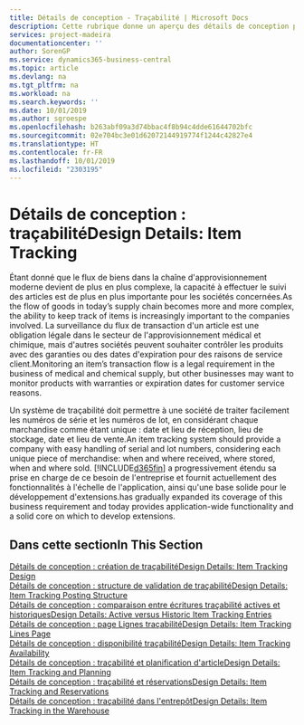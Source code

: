 ```yaml
---
title: Détails de conception - Traçabilité | Microsoft Docs
description: Cette rubrique donne un aperçu des détails de conception pour la traçabilité.
services: project-madeira
documentationcenter: ''
author: SorenGP
ms.service: dynamics365-business-central
ms.topic: article
ms.devlang: na
ms.tgt_pltfrm: na
ms.workload: na
ms.search.keywords: ''
ms.date: 10/01/2019
ms.author: sgroespe
ms.openlocfilehash: b263abf09a3d74bbac4f8b94c4dde61644702bfc
ms.sourcegitcommit: 02e704bc3e01d62072144919774f1244c42827e4
ms.translationtype: HT
ms.contentlocale: fr-FR
ms.lasthandoff: 10/01/2019
ms.locfileid: "2303195"
---
```

# <a name="design-details-item-tracking"></a><span data-ttu-id="7bd80-103">Détails de conception : traçabilité</span><span class="sxs-lookup"><span data-stu-id="7bd80-103">Design Details: Item Tracking</span></span>
<span data-ttu-id="7bd80-104">Étant donné que le flux de biens dans la chaîne d'approvisionnement moderne devient de plus en plus complexe, la capacité à effectuer le suivi des articles est de plus en plus importante pour les sociétés concernées.</span><span class="sxs-lookup"><span data-stu-id="7bd80-104">As the flow of goods in today’s supply chain becomes more and more complex, the ability to keep track of items is increasingly important to the companies involved.</span></span> <span data-ttu-id="7bd80-105">La surveillance du flux de transaction d'un article est une obligation légale dans le secteur de l'approvisionnement médical et chimique, mais d'autres sociétés peuvent souhaiter contrôler les produits avec des garanties ou des dates d'expiration pour des raisons de service client.</span><span class="sxs-lookup"><span data-stu-id="7bd80-105">Monitoring an item’s transaction flow is a legal requirement in the business of medical and chemical supply, but other businesses may want to monitor products with warranties or expiration dates for customer service reasons.</span></span>  

<span data-ttu-id="7bd80-106">Un système de traçabilité doit permettre à une société de traiter facilement les numéros de série et les numéros de lot, en considérant chaque marchandise comme étant unique : date et lieu de réception, lieu de stockage, date et lieu de vente.</span><span class="sxs-lookup"><span data-stu-id="7bd80-106">An item tracking system should provide a company with easy handling of serial and lot numbers, considering each unique piece of merchandise: when and where received, where stored, when and where sold.</span></span> [!INCLUDE[d365fin](includes/d365fin_md.md)] <span data-ttu-id="7bd80-107">a progressivement étendu sa prise en charge de ce besoin de l'entreprise et fournit actuellement des fonctionnalités à l'échelle de l'application, ainsi qu'une base solide pour le développement d'extensions.</span><span class="sxs-lookup"><span data-stu-id="7bd80-107">has gradually expanded its coverage of this business requirement and today provides application-wide functionality and a solid core on which to develop extensions.</span></span>  

## <a name="in-this-section"></a><span data-ttu-id="7bd80-108">Dans cette section</span><span class="sxs-lookup"><span data-stu-id="7bd80-108">In This Section</span></span>  
[<span data-ttu-id="7bd80-109">Détails de conception : création de traçabilité</span><span class="sxs-lookup"><span data-stu-id="7bd80-109">Design Details: Item Tracking Design</span></span>](design-details-item-tracking-design.md)  
[<span data-ttu-id="7bd80-110">Détails de conception : structure de validation de traçabilité</span><span class="sxs-lookup"><span data-stu-id="7bd80-110">Design Details: Item Tracking Posting Structure</span></span>](design-details-item-tracking-posting-structure.md)  
[<span data-ttu-id="7bd80-111">Détails de conception : comparaison entre écritures traçabilité actives et historiques</span><span class="sxs-lookup"><span data-stu-id="7bd80-111">Design Details: Active versus Historic Item Tracking Entries</span></span>](design-details-active-versus-historic-item-tracking-entries.md)  
[<span data-ttu-id="7bd80-112">Détails de conception : page Lignes traçabilité</span><span class="sxs-lookup"><span data-stu-id="7bd80-112">Design Details: Item Tracking Lines Page</span></span>](design-details-item-tracking-lines-window.md)  
[<span data-ttu-id="7bd80-113">Détails de conception : disponibilité traçabilité</span><span class="sxs-lookup"><span data-stu-id="7bd80-113">Design Details: Item Tracking Availability</span></span>](design-details-item-tracking-availability.md)  
[<span data-ttu-id="7bd80-114">Détails de conception : traçabilité et planification d'article</span><span class="sxs-lookup"><span data-stu-id="7bd80-114">Design Details: Item Tracking and Planning</span></span>](design-details-item-tracking-and-planning.md)  
[<span data-ttu-id="7bd80-115">Détails de conception : traçabilité et réservations</span><span class="sxs-lookup"><span data-stu-id="7bd80-115">Design Details: Item Tracking and Reservations</span></span>](design-details-item-tracking-and-reservations.md)  
[<span data-ttu-id="7bd80-116">Détails de conception : traçabilité dans l'entrepôt</span><span class="sxs-lookup"><span data-stu-id="7bd80-116">Design Details: Item Tracking in the Warehouse</span></span>](design-details-item-tracking-in-the-warehouse.md)
